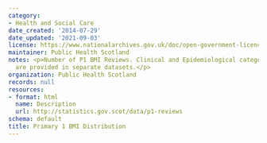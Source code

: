 ```yaml
---
category:
- Health and Social Care
date_created: '2014-07-29'
date_updated: '2021-09-03'
license: https://www.nationalarchives.gov.uk/doc/open-government-licence/version/3/
maintainer: Public Health Scotland
notes: <p>Number of P1 BMI Reviews. Clinical and Epidemiological category measurements
  are provided in separate datasets.</p>
organization: Public Health Scotland
records: null
resources:
- format: html
  name: Description
  url: http://statistics.gov.scot/data/p1-reviews
schema: default
title: Primary 1 BMI Distribution
---
```

